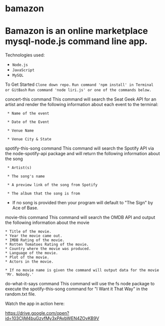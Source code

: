 # bamazon

# Bamazon is an online marketplace mysql-node.js command line app.

Technologies used: 
* `Node.js`
* `JavaScript`
* `MySQL`

To Get Started
`Clone down repo.`
`Run command 'npm install' in Terminal or GitBash`
`Run command 'node liri.js' or one of the commands below.`

concert-this command
This command will search the Seat Geek API for an artist and render the following information about each event to the terminal:

     * Name of the event

     * Date of the Event 

     * Venue Name

     * Venue City & State

spotify-this-song command
This command will search the Spotify API via the node-spotify-api package and will return the following information about the song

     * Artist(s)

     * The song's name

     * A preview link of the song from Spotify

     * The album that the song is from

   * If no song is provided then your program will default to "The Sign" by Ace of Base.


movie-this command
This command will search the OMDB API and output the following information about the movie

    * Title of the movie.
    * Year the movie came out.
    * IMDB Rating of the movie.
    * Rotten Tomatoes Rating of the movie.
    * Country where the movie was produced.
    * Language of the movie.
    * Plot of the movie.
    * Actors in the movie.

    * If no movie name is given the command will output data for the movie 'Mr. Nobody.'

do-what-it-says command
This command will use the fs node package to execute the spotify-this-song command for "I Want it That Way" in the random.txt file.

Watch the app in action here:

https://drive.google.com/open?id=103CljM4buGzvfMy3xPAvbWEN4ZOvKB9V